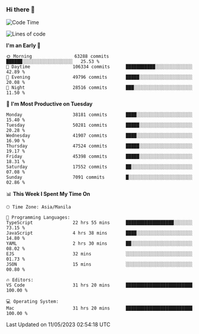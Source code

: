 ### Hi there 👋

<!--START_SECTION:waka-->
![Code Time](http://img.shields.io/badge/Code%20Time-3%2C929%20hrs%2037%20mins-blue)

![Lines of code](https://img.shields.io/badge/From%20Hello%20World%20I%27ve%20Written-100.8%20million%20lines%20of%20code-blue)

**I'm an Early 🐤** 

```text
🌞 Morning                63288 commits       ██████░░░░░░░░░░░░░░░░░░░   25.53 % 
🌆 Daytime                106334 commits      ███████████░░░░░░░░░░░░░░   42.89 % 
🌃 Evening                49796 commits       █████░░░░░░░░░░░░░░░░░░░░   20.08 % 
🌙 Night                  28516 commits       ███░░░░░░░░░░░░░░░░░░░░░░   11.50 % 
```
📅 **I'm Most Productive on Tuesday** 

```text
Monday                   38181 commits       ████░░░░░░░░░░░░░░░░░░░░░   15.40 % 
Tuesday                  50281 commits       █████░░░░░░░░░░░░░░░░░░░░   20.28 % 
Wednesday                41907 commits       ████░░░░░░░░░░░░░░░░░░░░░   16.90 % 
Thursday                 47524 commits       █████░░░░░░░░░░░░░░░░░░░░   19.17 % 
Friday                   45398 commits       █████░░░░░░░░░░░░░░░░░░░░   18.31 % 
Saturday                 17552 commits       ██░░░░░░░░░░░░░░░░░░░░░░░   07.08 % 
Sunday                   7091 commits        █░░░░░░░░░░░░░░░░░░░░░░░░   02.86 % 
```


📊 **This Week I Spent My Time On** 

```text
🕑︎ Time Zone: Asia/Manila

💬 Programming Languages: 
TypeScript               22 hrs 55 mins      ██████████████████░░░░░░░   73.15 % 
JavaScript               4 hrs 38 mins       ████░░░░░░░░░░░░░░░░░░░░░   14.80 % 
YAML                     2 hrs 30 mins       ██░░░░░░░░░░░░░░░░░░░░░░░   08.02 % 
EJS                      32 mins             ░░░░░░░░░░░░░░░░░░░░░░░░░   01.73 % 
JSON                     15 mins             ░░░░░░░░░░░░░░░░░░░░░░░░░   00.80 % 

🔥 Editors: 
VS Code                  31 hrs 20 mins      █████████████████████████   100.00 % 

💻 Operating System: 
Mac                      31 hrs 20 mins      █████████████████████████   100.00 % 
```


 Last Updated on 11/05/2023 02:54:18 UTC
<!--END_SECTION:waka-->


<!--
**rad182/rad182** is a ✨ _special_ ✨ repository because its `README.md` (this file) appears on your GitHub profile.

Here are some ideas to get you started:

- 🔭 I’m currently working on ...
- 🌱 I’m currently learning ...
- 👯 I’m looking to collaborate on ...
- 🤔 I’m looking for help with ...
- 💬 Ask me about ...
- 📫 How to reach me: ...
- 😄 Pronouns: ...
- ⚡ Fun fact: ...
-->
